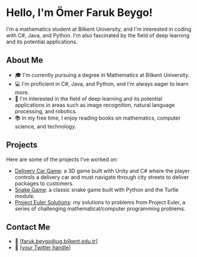 # Hello, I'm Ömer Faruk Beygo!

I'm a mathematics student at Bilkent University, and I'm interested in coding with C#, Java, and Python. I'm also fascinated by the field of deep learning and its potential applications.

## About Me

- 🎓 I'm currently pursuing a degree in Mathematics at Bilkent University.
- 💻 I'm proficient in C#, Java, and Python, and I'm always eager to learn more.
- 🤖 I'm interested in the field of deep learning and its potential applications in areas such as image recognition, natural language processing, and robotics.
- 📚 In my free time, I enjoy reading books on mathematics, computer science, and technology.

## Projects

Here are some of the projects I've worked on:

- [Delivery Car Game](https://github.com/[your-username]/DeliveryCarGame): a 3D game built with Unity and C# where the player controls a delivery car and must navigate through city streets to deliver packages to customers.
- [Snake Game](https://github.com/[your-username]/SnakeGame): a classic snake game built with Python and the Turtle module.
- [Project Euler Solutions](https://github.com/[your-username]/ProjectEulerSolutions): my solutions to problems from Project Euler, a series of challenging mathematical/computer programming problems.

## Contact Me

- 📧 [faruk.beygo@ug.bilkent.edu.tr]
- 💬 [[your Twitter handle](https://stackoverflow.com/users/20442734/faruk)]




